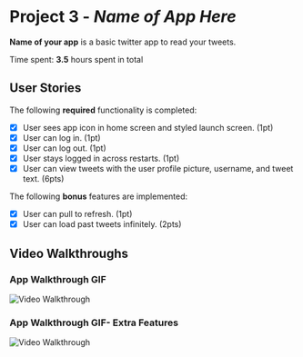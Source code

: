 # Project 3 - *Name of App Here*

**Name of your app** is a basic twitter app to read your tweets.

Time spent: **3.5** hours spent in total

## User Stories

The following **required** functionality is completed:

- [X] User sees app icon in home screen and styled launch screen. (1pt)
- [X] User can log in. (1pt)
- [X] User can log out. (1pt)
- [X] User stays logged in across restarts. (1pt)
- [X] User can view tweets with the user profile picture, username, and tweet text. (6pts)

The following **bonus** features are implemented:

- [X] User can pull to refresh. (1pt)
- [X] User can load past tweets infinitely. (2pts)

## Video Walkthroughs

### App Walkthrough GIF

<img src='https://i.imgur.com/RatjO3J.gif' title='Video Walkthrough' width='' alt='Video Walkthrough' />

### App Walkthrough GIF- Extra Features
<img src="https://i.imgur.com/YjDrRbP.gif" title='Video Walkthrough With Extra Features' width='' alt='Video Walkthrough' />

